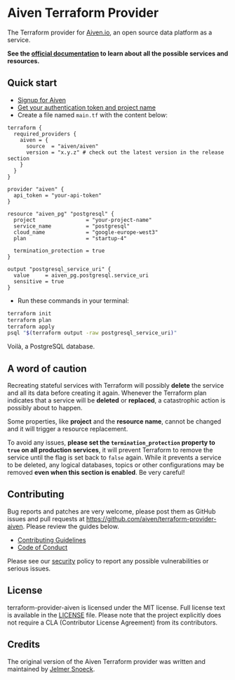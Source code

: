# Aiven Terraform Provider

The Terraform provider for [Aiven.io](https://aiven.io/), an open source data platform as a service.

**See the [official documentation](https://registry.terraform.io/providers/aiven/aiven/latest/docs) to learn about all the possible services and resources.**

## Quick start

- [Signup for Aiven](https://console.aiven.io/signup?utm_source=github&utm_medium=organic&utm_campaign=terraform&utm_content=signup)
- [Get your authentication token and project name](https://help.aiven.io/en/articles/2059201-authentication-tokens)
- Create a file named `main.tf` with the content below:

```hcl
terraform {
  required_providers {
    aiven = {
      source  = "aiven/aiven"
      version = "x.y.z" # check out the latest version in the release section
    }
  }
}

provider "aiven" {
  api_token = "your-api-token"
}

resource "aiven_pg" "postgresql" {
  project                = "your-project-name"
  service_name           = "postgresql"
  cloud_name             = "google-europe-west3"
  plan                   = "startup-4"

  termination_protection = true
}

output "postgresql_service_uri" {
  value     = aiven_pg.postgresql.service_uri
  sensitive = true
}
```

- Run these commands in your terminal:

```bash
terraform init
terraform plan
terraform apply
psql "$(terraform output -raw postgresql_service_uri)"
```

Voilà, a PostgreSQL database.

## A word of caution

Recreating stateful services with Terraform will possibly **delete** the service and all its data before creating it again. Whenever the Terraform plan indicates that a service will be **deleted** or **replaced**, a catastrophic action is possibly about to happen.

Some properties, like **project** and the **resource name**, cannot be changed and it will trigger a resource replacement.

To avoid any issues, **please set the `termination_protection` property to `true` on all production services**, it will prevent Terraform to remove the service until the flag is set back to `false` again. While it prevents a service to be deleted, any logical databases, topics or other configurations may be removed **even when this section is enabled**. Be very careful!

## Contributing

Bug reports and patches are very welcome, please post them as GitHub issues and pull requests at https://github.com/aiven/terraform-provider-aiven. Please review the guides below.

- [Contributing Guidelines](CONTRIBUTING.md)
- [Code of Conduct](CODE_OF_CONDUCT.md)

Please see our [security](SECURITY.md) policy to report any possible vulnerabilities or serious issues.

## License

terraform-provider-aiven is licensed under the MIT license. Full license text is available in the [LICENSE](LICENSE) file. Please note that the project explicitly does not require a CLA (Contributor License Agreement) from its contributors.

## Credits

The original version of the Aiven Terraform provider was written and maintained by [Jelmer Snoeck](https://github.com/jelmersnoeck).
